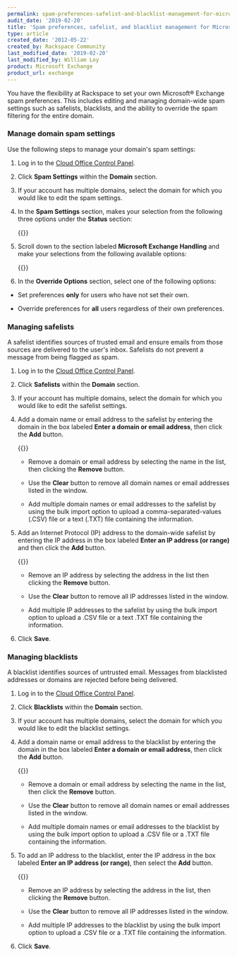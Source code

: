 ```yaml
---
permalink: spam-preferences-safelist-and-blacklist-management-for-microsoft-exchange/
audit_date: '2019-02-20'
title: 'Spam preferences, safelist, and blacklist management for Microsoft Exchange'
type: article
created_date: '2012-05-22'
created_by: Rackspace Community
last_modified_date: '2019-02-20'
last_modified_by: William Loy
product: Microsoft Exchange
product_url: exchange
---
```


You have the flexibility at Rackspace to set your own Microsoft&reg; Exchange spam
preferences. This includes editing and managing domain-wide spam settings such as safelists, blacklists, and the ability to
override the spam filtering for the entire domain.

### Manage domain spam settings

Use the following steps to manage your domain's spam settings:

1. Log in to the [Cloud Office Control Panel](https://cp.rackspace.com).

2. Click **Spam Settings** within the **Domain** section.

3. If your account has multiple domains, select the domain for which you would like to edit the spam settings.

4. In the **Spam Settings** section, makes your selection from the following three options under the **Status** section:

    {{<image src="status_options.png" alt="" title="">}}

5. Scroll down to the section labeled **Microsoft Exchange Handling** and make your selections from the following available options:

    {{<image src="exchange_settings.png" alt="" title="">}}


6. In the **Override Options** section, select one of the following options:

- Set preferences **only** for users who have not set their own.

- Override preferences for **all** users regardless of their own preferences.

### Managing safelists

A safelist identifies sources of trusted email and ensure emails from those sources are delivered to the user's inbox. Safelists do not prevent a message from being flagged as spam.

1. Log in to the [Cloud Office Control Panel](https://cp.rackspace.com).

2. Click **Safelists** within the **Domain** section.

3. If your account has multiple domains, select the domain for which you would like to edit the safelist settings.

4. Add a domain name or email address to the safelist by entering the
   domain in the box labeled **Enter a domain or email address**, then click the **Add** button.

   {{<image src="safelist_domain.png" alt="" title="">}}

   - Remove a domain or email address by selecting the name in the list, then
   clicking the **Remove** button.

   - Use the **Clear** button to remove all domain
   names or email addresses listed in the window.

   - Add multiple domain names or email addresses to the safelist by using the bulk import option to upload a comma-separated-values (.CSV) file or a text (.TXT) file containing the
   information.

5. Add an Internet Protocol (IP) address to the domain-wide safelist by entering the IP address in the box labeled **Enter an IP address (or range)** and then click the **Add** button.

    {{<image src="safelist_ip.png" alt="" title="">}}

   - Remove an IP address by selecting the address in the list then clicking the **Remove** button.

   - Use the **Clear** button to remove all IP addresses listed in the window.

   - Add multiple IP addresses to the safelist by using the bulk import option to upload a .CSV file or a text .TXT file containing the
   information.

6. Click **Save**.

### Managing blacklists

A blacklist identifies sources of untrusted email. Messages from blacklisted addresses or domains are rejected before being delivered.

1. Log in to the [Cloud Office Control Panel](https://cp.rackspace.com).

2. Click **Blacklists** within the **Domain** section.

3. If your account has multiple domains, select the domain for which you would like to edit the blacklist settings.

4. Add a domain name or email address to the blacklist by entering the
   domain in the box labeled **Enter a domain or email address**, then click the **Add** button.

   {{<image src="blacklist_domain.png" alt="" title="">}}


   - Remove a domain or email address by selecting the name in the list, then
   click the **Remove** button.

   - Use the **Clear** button to remove all domain
   names or email addresses listed in the window.

   - Add multiple domain names or email addresses to the blacklist by using the bulk import option to upload a .CSV file or a .TXT file containing the
   information.

5. To add an IP address to the blacklist, enter the IP address in the box labeled **Enter an IP address (or range)**, then select the **Add** button.

   {{<image src="blacklist_ip.png" alt="" title="">}}

   - Remove an IP address by selecting the address in the list, then clicking the **Remove** button.

   - Use the **Clear** button to remove all IP addresses listed in the window.

   - Add multiple IP addresses to the blacklist by using the bulk import option to upload a .CSV file or a .TXT file containing the information.

6. Click **Save**.
